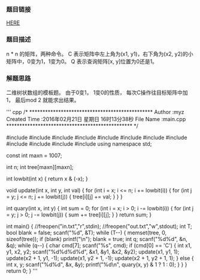 ### 题目链接
<a href="http://poj.org/problem?id=2155">HERE</a>

### 题目描述
n * n 的矩阵，两种命令。
C 表示矩阵中左上角为(x1, y1)，右下角为(x2, y2)的小矩阵中，0变为1，1变为0。
Q 表示查询矩阵[x, y]位置为0还是1。

### 解题思路
二维树状数组的模板题。
由于0变1， 1变0的性质， 每次C操作往目标矩阵中加1， 最后mod 2 就能求出结果。

''' cpp
/* ***********************************************
Author        :myz
Created Time  :2016年02月21日 星期日 16时13分38秒
File Name     :main.cpp
************************************************ */

#include <cstdio>
#include <cstring>
#include <iostream>
#include <algorithm>
#include <vector>
#include <queue>
#include <set>
#include <map>
#include <string>
#include <cmath>
#include <cstdlib>
#include <ctime>
using namespace std;

const int maxn = 1007;

int n;
int tree[maxn][maxn];

int lowbit(int x) {
    return x & (-x);
}

void update(int x, int y, int val) {
    for (int i = x; i <= n; i += lowbit(i)) {
        for (int j = y; j <= n; j += lowbit(j)) {
            tree[i][j] += val;
        }
    }
}

int quary(int x, int y) {
    int sum = 0;
    for (int i = x; i > 0; i -= lowbit(i)) {
        for (int j = y; j > 0; j -= lowbit(j)) {
            sum += tree[i][j];
        }
    }
    return sum;
}

int main()
{
    //freopen("in.txt","r",stdin);
    //freopen("out.txt","w",stdout);
    int T;
    bool blank = false;
    scanf("%d", &T);
    while (T--) {
        memset(tree, 0, sizeof(tree));
        if (blank) printf("\n");
        blank = true;
        int q;
        scanf("%d%d", &n, &q);
        while (q--) {
            char cmd[7];
            scanf("%s", cmd);
            if (cmd[0] == 'C') {
                int x1, y1, x2, y2;
                scanf("%d%d%d%d", &x1, &y1, &x2, &y2);
                update(x1, y1, 1);
                update(x2 + 1, y1, -1);
                update(x1, y2 + 1, -1);
                update(x2 + 1, y2 + 1, 1);
            } else {
                int x, y;
                scanf("%d%d", &x, &y);
                printf("%d\n", quary(x, y) & 1 ? 1 : 0);
            }
        }
    }
    return 0;
}
'''

